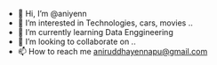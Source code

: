 - 👋 Hi, I’m @aniyenn
- 👀 I’m interested in Technologies, cars, movies ..
- 🌱 I’m currently learning Data Enggineering
- 💞️ I’m looking to collaborate on ..
- 📫 How to reach me aniruddhayennapu@gmail.com

<!---
aniyenn/aniyenn is a ✨ special ✨ repository because its `README.md` (this file) appears on your GitHub profile.
You can click the Preview link to take a look at your changes.
--->
